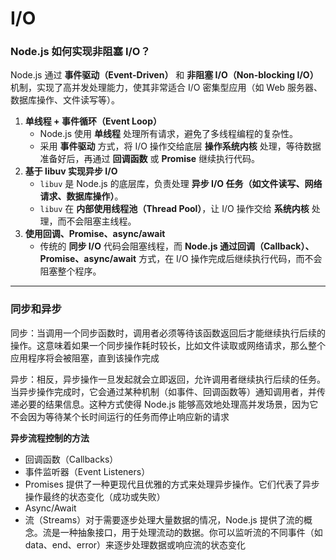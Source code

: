 # I/O

### **Node.js 如何实现非阻塞 I/O？**

Node.js 通过 **事件驱动（Event-Driven）** 和 **非阻塞 I/O（Non-blocking I/O）** 机制，实现了高并发处理能力，使其非常适合 I/O 密集型应用（如 Web 服务器、数据库操作、文件读写等）。

1. **单线程 + 事件循环（Event Loop）**
   * Node.js 使用 **单线程** 处理所有请求，避免了多线程编程的复杂性。
   * 采用 **事件驱动** 方式，将 I/O 操作交给底层 **操作系统内核** 处理，等待数据准备好后，再通过 **回调函数** 或 **Promise** 继续执行代码。
2. **基于 libuv 实现异步 I/O**
   * `libuv` 是 Node.js 的底层库，负责处理 **异步 I/O 任务（如文件读写、网络请求、数据库操作）**。
   * `libuv` 在 **内部使用线程池（Thread Pool）**，让 I/O 操作交给 **系统内核** 处理，而不会阻塞主线程。
3. **使用回调、Promise、async/await**
   * 传统的 **同步 I/O** 代码会阻塞线程，而 **Node.js 通过回调（Callback）、Promise、async/await** 方式，在 I/O 操作完成后继续执行代码，而不会阻塞整个程序。

***

### 同步和异步

同步：当调用一个同步函数时，调用者必须等待该函数返回后才能继续执行后续的操作。这意味着如果一个同步操作耗时较长，比如文件读取或网络请求，那么整个应用程序将会被阻塞，直到该操作完成

异步：相反，异步操作一旦发起就会立即返回，允许调用者继续执行后续的任务。当异步操作完成时，它会通过某种机制（如事件、回调函数等）通知调用者，并传递必要的结果信息。这种方式使得 Node.js 能够高效地处理高并发场景，因为它不会因为等待某个长时间运行的任务而停止响应新的请求

**异步流程控制的方法**

* 回调函数（Callbacks）
* 事件监听器（Event Listeners）
* Promises 提供了一种更现代且优雅的方式来处理异步操作。它们代表了异步操作最终的状态变化（成功或失败）
* Async/Await
* 流（Streams）对于需要逐步处理大量数据的情况，Node.js 提供了流的概念。流是一种抽象接口，用于处理流动的数据。你可以监听流的不同事件（如 data、end、error）来逐步处理数据或响应流的状态变化
